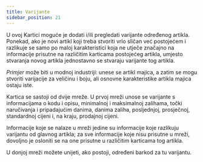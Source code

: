 ```yaml
---
title: Varijante
sidebar_position: 21
---
```


U ovoj Kartici moguće je dodati i/ili pregledati varijante određenog artikla. Ponekad, ako je novi artikl koji treba stvoriti vrlo sličan već postojećem i razlikuje se samo po maloj karakteristici koja ne utječe značajno na informacije prisutne na različitim karticama postojećeg artikla, umjesto stvaranja novog artikla jednostavno se stvaraju varijante tog artikla.

*Primjer* može biti u modnoj industriji: unese se artikl majica, a zatim se mogu stvoriti varijacije za veličinu i boju, ali osnovne karakteristike artikla majica ostaju iste.

Kartica se sastoji od dvije mreže. U prvoj mreži unose se varijante s informacijama o kodu i opisu, minimalnoj i maksimalnoj zalihama, točki naručivanja i pripadajućim danima, danima zaliha, posljednjoj, prosječnoj, standardnoj cijeni i, na kraju, prodajnoj cijeni.

Informacije koje se nalaze u mreži jedine su informacije koje razlikuju varijantu od glavnog artikla; za sve informacije koje nisu prisutne u mreži, dovoljno je osloniti se na one prisutne u različitim karticama tog artikla.

U donjoj mreži možete unijeti, ako postoji, određeni barkod za tu varijantu.
